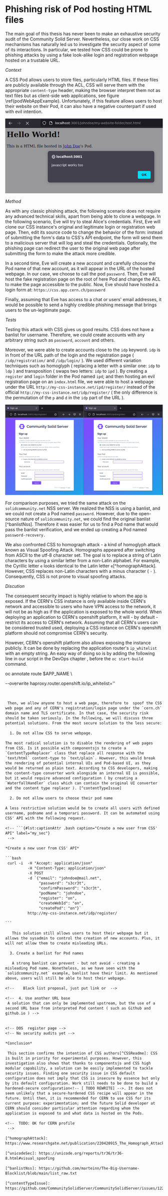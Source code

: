 # Phishing risk of Pod hosting HTML files

The main goal of this thesis has never been to make an exhaustive security audit of the Community Solid Server. Nevertheless, our close work on CSS mechanisms has naturally led us to investigate the security aspect of some of its interactions. In particular, we tested how CSS could be prone to phishing attacks by using a fake look-alike login and registration webpage hosted on a trustable URL.

*Context*

A CSS Pod allows users to store files, particularly HTML files. If these files are publicly available through the ACL, CSS will serve them with the appropriate `content-type` header, making the browser interpret them not as text files but as client-side web applications, see figure \ref{podWebAppExample}. Unfortunately, if this feature allows users to host their website on their Pod, it can also have a negative counterpart if used with evil intention.

<!-- TODO: add url to webpage is podurl+pathtofile-->

![An example of a user webpage hosted in a Pod on a local CSS instance  \label{podWebAppExample} ](./assets/illu_sec.png)


*Method*


As with any classic phishing attack, the following scenario does not require any advanced technical skills, apart from being able to clone a webpage. In the following scenario, Eve will try to steal  Alice's credentials. First, Eve will clone our CSS instance's original and legitimate login or registration web page. Then, edit its source code to change the behavior of the form: instead of submitting the form's data to CSS's API endpoint, the form will send them to a malicious server that will log and steal the credentials. Optionally, the phishing page can redirect the user to the original web page after submitting the form to make the attack more credible.

In a second time, Eve will create a new account and carefully choose the Pod name of that new account, as it will appear in the URL of the hosted webpage. In our case, we choose to call the pod `password`. Then, Eve will host the fake registration page on the root of here Pod and change the ACL to make the page accessible to the public. Now, Eve should have hosted a login form at: `https://css.app.cern.ch/password`

Finally, assuming that Eve has access to a chat or users' email addresses, it would be possible to send a highly credible phishing message that brings users to the un-legitimate page. 

<!-- see figure \label{LabelName}
 -->

*Tests*

 Testing this attack with CSS gives us good results. CSS does not have a banlist for username. Therefore,  we could create accounts with any arbitrary string such as `password`, `account` and others.

 Moreover, we were able to create accounts close to the `idp` keyword. `idp` is in front of the URL path of the login and the registration page ( `/idp/registration/` and `/idp/login/` ). We used different variation techniques such as homoglyph ( replacing a letter with a similar one: `idp` to `ldp` ) and transposition ( swaps two letters: `idp` to `ipd` ). By creating a `register` and `login` folder in the Pod named `ipd`; and then hosting an evil registration page on an `index.html` file, we were able to host a webpage under the URL `http://my-css-instance.net/ipd/register/` instead of the official `http://my-css-instance.net/idp/register/` ( the only difference is the permutation of the `p` and `d` in the `idp` part of the URL ).

<!--  Still possible with subfolder name -->

![ One the right side the original registration page. On the left, an evil registration page in a `index.html` file, contained in the `register` folder of a Pod named `ipd` \label{idp_ipd} ](./assets/idp_ipd.png )

For comparison purposes, we tried the same attack on the `solidcommunity.net` NSS server. We realized the NSS is using a banlist, and we could not create a Pod named `password`. However, due to the open-source nature of `solidcommunity.net`, we could find the original banlist [^banlistNss]. Therefore it was easier for us to find a Pod name that would pass the banlist verification, and we ended up creating a Pod named `password-recovery.`

We also confronted CSS to homograph attack - a kind of homoglyph attack known as Visual Spoofing Attack. Homographs appeared after switching from ASCII to the utf-8 character set. The goal is to replace a string of Latin characters by using a similar letter from a non-Latin alphabet. For example, the Cyrillic letter `e` looks identical to the Latin letter `e`[^homographAttack]. However, CSS replaces non-Latin characters with a minus character ( `-` ). Consequently, CSS is not prone to visual spoofing attacks. 

*Discution*

The consequent security impact is highly relative to whom the app is exposed. If the CERN's CSS instance is only available inside CERN's network and accessible to users who have VPN access to the network, it will not be as high as if the application is exposed to the whole world. When deploying an application to CERN's openshift platform, it will - by default - restrict its access to CERN's network. Assuming that all CERN's users can be considered trusted used, deploying a CSS instance on CERN's openshift platform should not compromise CERN's security. <!-- [TODO add ref already allowed to created website] -->

However, CERN's openshift platform also allows exposing the instance publicly. It can be done by replacing the application router's `ip_whitelist` with an empty string. An easy way of doing so is by adding the following line in our script in the DevOps chapter <!-- [TODO add ref] -->, before the `oc start-build` command.

<!-- [@lst:my_sec] -->
<!-- ~~~{#lst:captionAttr .bash  caption="Removing CERN's IP whitelist restriction" label="my_sec"}

*Removing CERN's IP whitelist restriction*

~~~bash
--> oc annotate route $APP_NAME \
  --overwrite haproxy.router.openshift.io/ip_whitelist=''
~~~


 Then, we allow anyone to host a web page, therefore to  spoof the CSS web page and any of CERN's registration/login page under the `cern.ch` domain name and TLS certificate. In that case, the security risk should be taken seriously. In the following, we will discuss three potential solutions. From the most secure solution to the less secure:

  1. Do not allow CSS to serve webpage.

The most radical solution is to disable the rendering of web pages from CSS. Is it possible with componentsjs to create a `ContentTypeReplacer` class that replace all response with the `text/html` content-type to `text/plain`. However, this would break the rendering of potential internal UIs and Pod-based UI, as they would be returned as plain text. According to CSS developers, making the content-type converter work alongside an internal UI is possible, but it would require advanced configuration ( by creating a `WaterfallHandler` class which can contain the original UI converter and the content type replacer ). [^contentTypeIssue]

  2. Do not allow users to choose their pod name

A less restrictive solution would be to create all users with defined username, podname and a temporari password. It can be automated using CSS' API with the following request. 

<!-- ```{#lst:captionAttr .bash caption="Create a new user from CSS' API" label="my_sec"}
 -->

*Create a new user from CSS' API* 

```bash
 curl -i  -H "Accept: application/json"
          -H "Content-Type: application/json"
          -X POST
          -d `{"email": "johndoe@mail.net",
               "password": "s3cr3t",
               "confirmPassword": "s3cr3t",
               "podName": "johndoe",
               "register": "on",
               "createWebId": "on",
               "createPod": "on"}`
          http://my-css-instance.net/idp/register/

```

   This solution still allows users to host their webpage but it allows the sysadmin to control the creation of new accounts. Plus, it will not allow them to create misleading URLs.

  3. Create a banlist for Pod names

   A strong banlist can prevent - but not avoid - creating a misleading Pod name. Nonetheless, as we have seen with the `solidcommunity.net` example, banlist have their limit. As mentioned above, users will still be able to host their webpage.

<!--    Black list proposal, just put link or  --> 

<!--  4. Use another URL base
 A solution that can only be implemented upstream, but the use of a second URL base from interpreted Pod content ( such as Github and github.io ) -->


<!-- DOS  register page -->
<!-- No security audits yet -->

*Conclusion*

 This section confirms the intention of CSS authors[^CSSReadme]: CSS is built in priority for experimental purposes. However, this investigation also shows that thanks to componentsjs and CSS high modular capability, a solution can be easily implemented to tackle security issues. Finding one security issue in CSS default configuration does not imply that CSS is insecure by essence but only by its default configuration. Work still needs to be done to build a hardened-secure configuration<!-- [ TODO REWRITE] -->. It does not seem unlikely that a secure-hardened CSS recipe will appear in the future. Until then, it is recommended for CERN to use CSS for its current purpose: experimentation; and the future Solid developer at CERN should consider particular attention regarding whom the application is exposed to and what data is hosted on the Pods.

<!--  TODO: OK for CERN profile
 -->

[^homographAttack]: https://www.researchgate.net/publication/220420915_The_Homograph_Attack

[^unicodeSec]: https://unicode.org/reports/tr36/tr36-8.html#visual_spoofing

[^banlistNss]: https://github.com/marteinn/The-Big-Username-Blocklist/blob/main/list_raw.txt

[^contentTypeIssue]:  https://github.com/CommunitySolidServer/CommunitySolidServer/issues/1226


